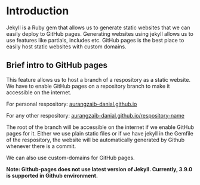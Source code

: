 # Introduction
Jekyll is a Ruby gem that allows us to generate static websites that we can easily deploy to GitHub pages. Generating websites using jekyll allows us to use features like partials, includes etc. GitHub pages is the best place to easily host static websites with custom domains.

## Brief intro to GitHub pages
This feature allows us to host a branch of a respository as a static website. We have to enable GitHub pages on a repository branch to make it accessible on the internet.

For personal respository: [aurangzaib-danial.github.io](aurangzaib-danial.github.io)

For any other respository: [aurangzaib-danial.github.io/respository-name](aurangzaib-danial.github.io/respository-name)

The root of the branch will be accessible on the internet if we enable GitHub pages for it. Either we use plain static files or if we have jekyll in the Gemfile of the respository, the website will be automatically generated by Github whenever there is a commit.

We can also use custom-domains for GitHub pages.

**Note: Github-pages does not use latest version of Jekyll. Currently, 3.9.0 is supported in Github environment.**

